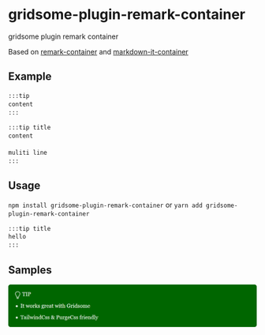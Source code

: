 # gridsome-plugin-remark-container
 gridsome plugin remark container


Based on [remark-container](https://github.com/zWingz/remark-container) and [markdown-it-container](https://github.com/markdown-it/markdown-it-container)

## Example

``` markdown
:::tip
content
:::
```

``` markdown
:::tip title
content

muliti line
:::
```

## Usage

`npm install gridsome-plugin-remark-container`
or
`yarn add gridsome-plugin-remark-container`

```md
:::tip title
hello
:::
```
## Samples

![image](https://github.com/DavidCouronne/gridsome-plugin-remark-container/blob/master/snapshots/snapshot_1.png)

